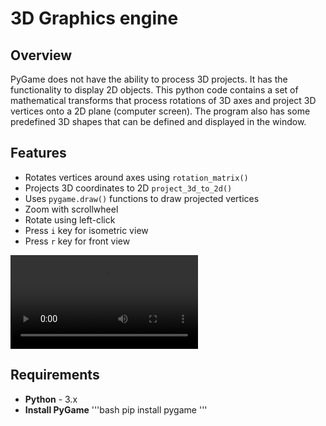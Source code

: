 # 3D Graphics engine

## Overview
PyGame does not have the ability to process 3D projects. It has the functionality to display 2D objects. This python code contains a set of mathematical transforms that process rotations of 3D axes and project 3D vertices onto a 2D plane (computer screen). The program also has some predefined 3D shapes that can be defined and displayed in the window.

## Features
- Rotates vertices around axes using `rotation_matrix()`
- Projects 3D coordinates to 2D `project_3d_to_2d()`
- Uses `pygame.draw()` functions to draw projected vertices
- Zoom with scrollwheel
- Rotate using left-click
- Press `i` key for isometric view
- Press `r` key for front view

![Video](SphereSim.mp4)

## Requirements
- **Python** - 3.x
- **Install PyGame**
'''bash
pip install pygame
'''
